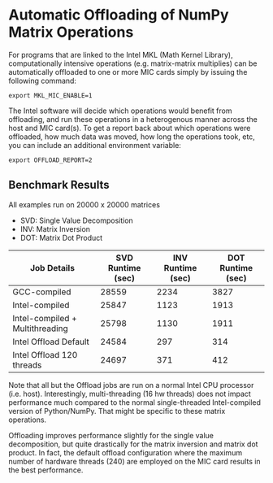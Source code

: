 # Automatic Offloading of NumPy Matrix Operations

For programs that are linked to the Intel MKL (Math Kernel Library), computationally
intensive operations (e.g. matrix-matrix multiplies) can be automatically offloaded to
one or more MIC cards simply by issuing the following command:

```shell
export MKL_MIC_ENABLE=1
```

The Intel software will decide which operations would benefit from offloading, and
run these operations in a heterogenous manner across the host and MIC card(s). To 
get a report back about which operations were offloaded, how much data was moved, how
long the operations took, etc, you can include an additional environment variable:

```shell
export OFFLOAD_REPORT=2
```

## Benchmark Results

All examples run on 20000 x 20000 matrices

* SVD: Single Value Decomposition
* INV: Matrix Inversion
* DOT: Matrix Dot Product

Job Details  | SVD Runtime (sec) | INV Runtime (sec) | DOT Runtime (sec)
------------- | ------------- | -------------- | --------------
GCC-compiled  | 28559 | 2234 | 3827
Intel-compiled  |  25847 | 1123 | 1913
Intel-compiled + Multithreading | 25798 | 1130 | 1911
Intel Offload Default | 24584 | 297 | 314
Intel Offload 120 threads | 24697 | 371 | 412

Note that all but the Offload jobs are run on a normal Intel CPU processor (i.e. host). 
Interestingly, multi-threading (16 hw threads) does not impact performance much compared
to the normal single-threaded Intel-compiled version of Python/NumPy. That
might be specific to these matrix operations.

Offloading improves performance slightly for the single value decomposition, but quite
drastically for the matrix inversion and matrix dot product. In fact, the default offload
configuration where the maximum number of hardware threads (240) are employed on the MIC
card results in the best performance. 
